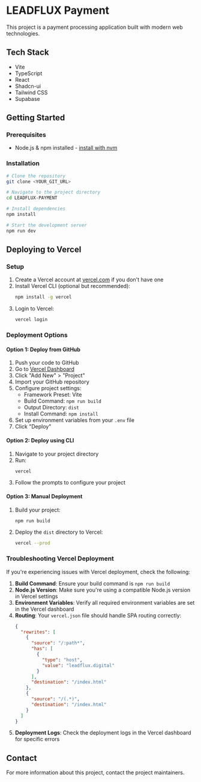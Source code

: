 # LEADFLUX Payment

This project is a payment processing application built with modern web technologies.

## Tech Stack

- Vite
- TypeScript
- React
- Shadcn-ui
- Tailwind CSS
- Supabase

## Getting Started

### Prerequisites

- Node.js & npm installed - [install with nvm](https://github.com/nvm-sh/nvm#installing-and-updating)

### Installation

```sh
# Clone the repository
git clone <YOUR_GIT_URL>

# Navigate to the project directory
cd LEADFLUX-PAYMENT

# Install dependencies
npm install

# Start the development server
npm run dev
```

## Deploying to Vercel

### Setup

1. Create a Vercel account at [vercel.com](https://vercel.com) if you don't have one
2. Install Vercel CLI (optional but recommended):
   ```sh
   npm install -g vercel
   ```
3. Login to Vercel:
   ```sh
   vercel login
   ```

### Deployment Options

#### Option 1: Deploy from GitHub

1. Push your code to GitHub
2. Go to [Vercel Dashboard](https://vercel.com/dashboard)
3. Click "Add New" > "Project"
4. Import your GitHub repository
5. Configure project settings:
   - Framework Preset: Vite
   - Build Command: `npm run build`
   - Output Directory: `dist`
   - Install Command: `npm install`
6. Set up environment variables from your `.env` file
7. Click "Deploy"

#### Option 2: Deploy using CLI

1. Navigate to your project directory
2. Run:
   ```sh
   vercel
   ```
3. Follow the prompts to configure your project

#### Option 3: Manual Deployment

1. Build your project:
   ```sh
   npm run build
   ```
2. Deploy the `dist` directory to Vercel:
   ```sh
   vercel --prod
   ```

### Troubleshooting Vercel Deployment

If you're experiencing issues with Vercel deployment, check the following:

1. **Build Command**: Ensure your build command is `npm run build`
2. **Node.js Version**: Make sure you're using a compatible Node.js version in Vercel settings
3. **Environment Variables**: Verify all required environment variables are set in the Vercel dashboard
4. **Routing**: Your `vercel.json` file should handle SPA routing correctly:
   ```json
   {
     "rewrites": [
       { 
         "source": "/:path*",
         "has": [
           {
             "type": "host",
             "value": "leadflux.digital"
           }
         ],
         "destination": "/index.html"
       },
       {
         "source": "/(.*)",
         "destination": "/index.html"
       }
     ]
   }
   ```
5. **Deployment Logs**: Check the deployment logs in the Vercel dashboard for specific errors

## Contact

For more information about this project, contact the project maintainers.
